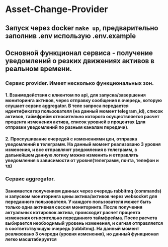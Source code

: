 # Asset-Change-Provider

## Запуск  через docker `make up`, предварительно заполнив .env использую .env.example

## Основной функционал сервиса - получение уведомлений о резких движениях активов в реальном времени. 
### Сервис provider. Имеет несколько функциональных зон. 
#### 1. Взаимодействия с клиентом по api, для запуска/завершения мониторинга активов, через отправку сообщения в очередь, которую слушает сервис aggregator. В теле запроса передается идентификатор пользователя (на данный момент telegram_id), список активов, таймфрейм относительно которого осуществляется расчет процента изменения актива, список уровней в процентах (для отправки уведомлений по разным каналам передачи).
#### 2. Прослушивание очередей с изменениями цен, отправка уведомлений в телеграмм.  На данный момент реализовано 3 уровня изменения, и все отправляют уведомления в телеграмм, в дальнейшем данную логику можно изменить и отправлять уведомления в зависимости от уровня(телеграмм, почта, телефон и тд)
### Сервис aggregator. 
#### Занимается получением данных через очередь rabbitmq (commands) и запуском мониторинга цены актива/активов через websocket для переданного пользователя. У каждого пользователя может быть только одна активная сессия мониторинга. После получения актуальных котировок актива, происходит расчет процента изменения относительно переданного таймфрейма. После расчета выбирается необходимый уровень изменения, и сигнал отправляется в соответствующую очередь (rabbitmq). На данный момент реализовано 3 очереди (уровня изменения), но данный функционал легко масштабируется

